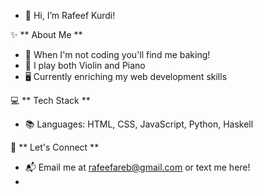- 👋 Hi, I’m Rafeef Kurdi!

✨ ** About Me **
- 🍰 When I'm not coding you'll find me baking!
- 🎻 I play both Violin and Piano
- 🖥️ Currently enriching my web development skills


💻 ** Tech Stack **
- 📚 Languages: HTML, CSS, JavaScript, Python, Haskell

🤝 ** Let's Connect **
- 📬 Email me at rafeefareb@gmail.com or text me here!
- 
